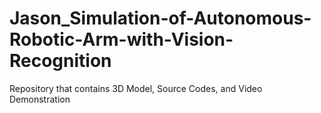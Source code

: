 # Jason_Simulation-of-Autonomous-Robotic-Arm-with-Vision-Recognition
Repository that contains 3D Model, Source Codes, and Video Demonstration

